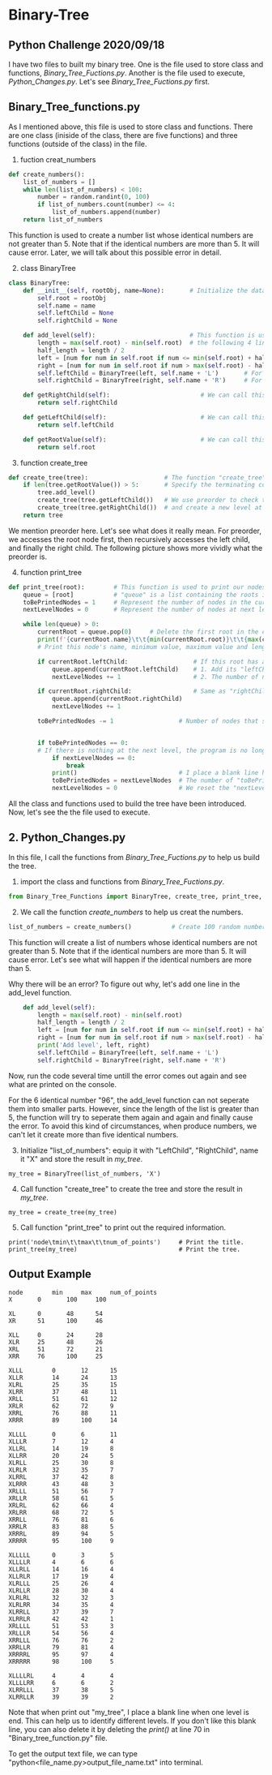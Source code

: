 # Binary-Tree
## Python Challenge 2020/09/18
I have two files to built my binary tree. One is the file used to store class and functions, *Binary_Tree_Fuctions.py*. Another is the file used to execute, *Python_Changes.py*. Let's see *Binary_Tree_Fuctions.py* first.

## Binary_Tree_functions.py
As I mentioned above, this file is used to store class and functions. There are one class (iniside of the class, there are five functions) and three functions (outside of the class) in the file.

1. fuction creat_numbers
```python
def create_numbers():
    list_of_numbers = []
    while len(list_of_numbers) < 100:
        number = random.randint(0, 100)
        if list_of_numbers.count(number) <= 4:
            list_of_numbers.append(number)
    return list_of_numbers
```
This function is used to create a number list whose identical numbers are not greater than 5. Note that if the identical numbers are more than 5. It will cause error. Later, we will talk about this possible error in detail.

2. class BinaryTree
```python
class BinaryTree:
    def __init__(self, rootObj, name=None):       # Initialize the data by creating its "LeftChild", "RightChild" and name.
        self.root = rootObj
        self.name = name
        self.leftChild = None
        self.rightChild = None

    def add_level(self):                          # This function is used to add level at the needed nodes.
        length = max(self.root) - min(self.root)  # the following 4 lines shows how I separate the exiting list into two parts.
        half_length = length / 2
        left = [num for num in self.root if num <= min(self.root) + half_length]
        right = [num for num in self.root if num > max(self.root) - half_length]
        self.leftChild = BinaryTree(left, self.name + 'L')       # For the "leftChild", the name will plus "L"
        self.rightChild = BinaryTree(right, self.name + 'R')     # For the "rightChild", the name will plus "R"

    def getRightChild(self):                         # We can call this function to return the "rightChild" value.
        return self.rightChild                       

    def getLeftChild(self):                          # We can call this function to return the "leftChild" value.
        return self.leftChild

    def getRootValue(self):                          # We can call this function to return the "root" value.
        return self.root
```

3. function create_tree
```python
def create_tree(tree):                     # The function "create_tree" is used to create our tree.
    if len(tree.getRootValue()) > 5:       # Specify the terminating condition (not greater than 5 points).
        tree.add_level()
        create_tree(tree.getLeftChild())   # We use preorder to check the nodes who satisfy the condition "length > 5",
        create_tree(tree.getRightChild())  # and create a new level at these satisfying nodes.
    return tree
```
We mention preorder here. Let's see what does it really mean. For preorder, we accesses the root node first, then recursively accesses the left child, and finally the right child. The following picture shows more vividly what the preorder is.

4. function print_tree
```python
def print_tree(root):        # This function is used to print our nodes from "top to bottom" and "left to right".
    queue = [root]           # "queue" is a list containing the roots in the current level.
    toBePrintedNodes = 1     # Represent the number of nodes in the current level that have not yet been printed.
    nextLevelNodes = 0       # Represent the number of nodes at next level.

    while len(queue) > 0:
        currentRoot = queue.pop(0)     # Delete the first root in the current "queue" and store its value in "currentRoot".
        print(f'{currentRoot.name}\t\t{min(currentRoot.root)}\t\t{max(currentRoot.root)}\t\t{len(currentRoot.root)}')
        # Print this node's name, minimum value, maximum value and length

        if currentRoot.leftChild:                  # If this root has a "leftChild", then we will:
            queue.append(currentRoot.leftChild)    # 1. Add its "leftChild" to "queue".
            nextLevelNodes += 1                    # 2. The number of nodes at next level will plus 1.

        if currentRoot.rightChild:                 # Same as "rightChild"
            queue.append(currentRoot.rightChild)
            nextLevelNodes += 1

        toBePrintedNodes -= 1                  # Number of nodes that should be printed in the current level will minus 1.


        if toBePrintedNodes == 0:
        # If there is nothing at the next level, the program is no longer executed
            if nextLevelNodes == 0:
                break
            print()                            # I place a blank line here to identify the current level is end.
            toBePrintedNodes = nextLevelNodes  # The number of "toBePrintedNodes" in the new cycle is "nextLevelNodes".
            nextLevelNodes = 0                 # We reset the "nextLevelNodes". Let it count the number in the new cycle.
```

All the class and functions used to build the tree have been introduced. Now, let's see the the file used to execute.

## 2. Python_Changes.py
In this file, I call the functions from *Binary_Tree_Fuctions.py* to help us build the tree.

1. import the class and functions from *Binary_Tree_Fuctions.py*.
```python
from Binary_Tree_Functions import BinaryTree, create_tree, print_tree, create_numbers
```

2. We call the function *create_numbers* to help us creat the numbers.
```python
list_of_numbers = create_numbers()           # Create 100 random numbers and store it in "list_of_numbers".
```
This function will create a list of numbers whose identical numbers are not greater than 5. Note that if the identical numbers are more than 5. It will cause error. Let's see what will happen if the identical numbers are more than 5.

Why there will be an error? To figure out why, let's add one line in the add_level function.
```python
    def add_level(self):
        length = max(self.root) - min(self.root)
        half_length = length / 2
        left = [num for num in self.root if num <= min(self.root) + half_length]
        right = [num for num in self.root if num > max(self.root) - half_length]
        print('Add level', left, right)                                         # We add a 'print' here!
        self.leftChild = BinaryTree(left, self.name + 'L')
        self.rightChild = BinaryTree(right, self.name + 'R')
```
Now, run the code several time untill the error comes out again and see what are printed on the console.

For the 6 identical number "96", the add_level function can not seperate them into smaller parts. However, since the length of the list is greater than 5, the function will try to seperate them again and again and finally cause the error. To avoid this kind of circumstances, when produce numbers, we can't let it create more than five identical numbers.

3. Initialize "list_of_numbers": equip it with "LeftChild", "RightChild", name it "X" and store the result in *my_tree*.
```
my_tree = BinaryTree(list_of_numbers, 'X')
```

4. Call function "create_tree" to create the tree and store the result in *my_tree*.
```
my_tree = create_tree(my_tree)
```

5. Call function "print_tree" to print out the required information.
```
print('node\tmin\t\tmax\t\tnum_of_points')     # Print the title.
print_tree(my_tree)                            # Print the tree.
```

## Output Example
```
node		min		max		num_of_points
X		0		100		100

XL		0		48		54
XR		51		100		46

XLL		0		24		28
XLR		25		48		26
XRL		51		72		21
XRR		76		100		25

XLLL		0		12		15
XLLR		14		24		13
XLRL		25		35		15
XLRR		37		48		11
XRLL		51		61		12
XRLR		62		72		9
XRRL		76		88		11
XRRR		89		100		14

XLLLL		0		6		11
XLLLR		7		12		4
XLLRL		14		19		8
XLLRR		20		24		5
XLRLL		25		30		8
XLRLR		32		35		7
XLRRL		37		42		8
XLRRR		43		48		3
XRLLL		51		56		7
XRLLR		58		61		5
XRLRL		62		66		4
XRLRR		68		72		5
XRRLL		76		81		6
XRRLR		83		88		5
XRRRL		89		94		5
XRRRR		95		100		9

XLLLLL		0		3		5
XLLLLR		4		6		6
XLLRLL		14		16		4
XLLRLR		17		19		4
XLRLLL		25		26		4
XLRLLR		28		30		4
XLRLRL		32		32		3
XLRLRR		34		35		4
XLRRLL		37		39		7
XLRRLR		42		42		1
XRLLLL		51		53		3
XRLLLR		54		56		4
XRRLLL		76		76		2
XRRLLR		79		81		4
XRRRRL		95		97		4
XRRRRR		98		100		5

XLLLLRL		4		4		4
XLLLLRR		6		6		2
XLRRLLL		37		38		5
XLRRLLR		39		39		2
```
Note that when print out "my_tree", I place a blank line when one level is end. This can help us to identify different levels. If you don't like this blank line, you can also delete it by deleting the *print()* at line 70 in "Binary_tree_function.py" file.

To get the output text file, we can type "python<file_name.py>output_file_name.txt" into terminal.
